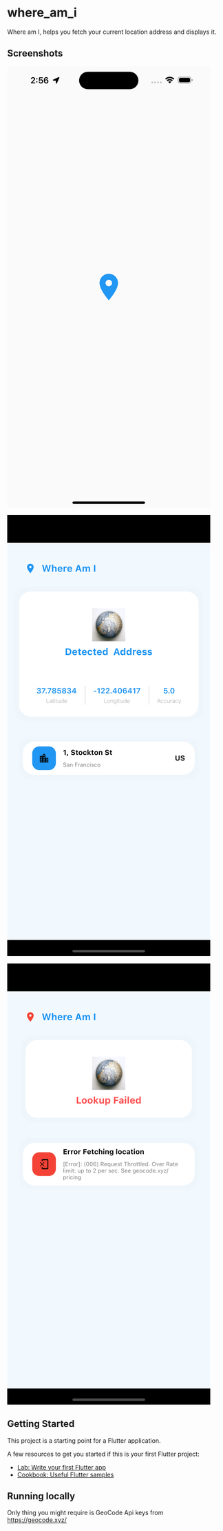 # where_am_i

Where am I, helps you fetch your current location address and displays it.

## Screenshots

![Splash / Launcher screen](/screens/launch.png?raw=true "Launcher")

![Successful Location Fetch](/screens/result.png?raw=true "Location View")

![Error](/screens/error.png?raw=true "Error View")

## Getting Started

This project is a starting point for a Flutter application.

A few resources to get you started if this is your first Flutter project:

- [Lab: Write your first Flutter app](https://docs.flutter.dev/get-started/codelab)
- [Cookbook: Useful Flutter samples](https://docs.flutter.dev/cookbook)

## Running locally
Only thing you might require is GeoCode Api keys from https://geocode.xyz/


